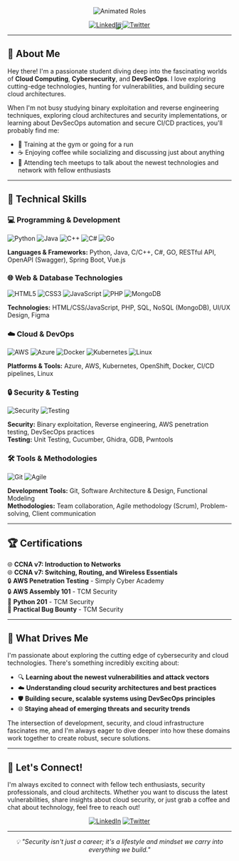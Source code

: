 <div align="center">
  <img src="https://capsule-render.vercel.app/api?type=cylinder&color=0:000000,100:1B1B1B&height=150&section=header&text=Ghonim&fontSize=50&fontColor=FC6E20&animation=fadeIn&fontAlign=50&fontAlignY=60" />
</div>

<div align="center" style="margin-top: -50px;">
  <img src="https://readme-typing-svg.herokuapp.com?font=Fira+Code&size=30&duration=2000&pause=1000&color=FC6E20&center=true&vCenter=true&width=500&height=60&lines=Cloud+Security+Student;Cyber+Security+Student;DevSecOps+Student" alt="Animated Roles" />
</div>

<div align="center">
  
[![LinkedIn](https://img.shields.io/badge/LinkedIn-0A66C2?style=for-the-badge&logo=linkedin&logoColor=white)](https://www.linkedin.com/in/abdelrahman-ghonim-032100274/)
[![Twitter](https://img.shields.io/badge/Twitter-0A66C2?style=for-the-badge&logo=twitter&logoColor=white)](https://x.com/ghonim808?s=21)

</div>

---

## 👋 About Me

Hey there! I'm a passionate student diving deep into the fascinating worlds of **Cloud Computing**, **Cybersecurity**, and **DevSecOps**. I love exploring cutting-edge technologies, hunting for vulnerabilities, and building secure cloud architectures. 

When I'm not busy studying binary exploitation and reverse engineering techniques, exploring cloud architectures and security implementations, or learning about DevSecOps automation and secure CI/CD practices, you'll probably find me:
- 💪 Training at the gym or going for a run
- ☕ Enjoying coffee while socializing and discussing just about anything
- 🚀 Attending tech meetups to talk about the newest technologies and network with fellow enthusiasts

---

## 🚀 Technical Skills

### 💻 Programming & Development
![Python](https://img.shields.io/badge/Python-3776AB?style=for-the-badge&logo=python&logoColor=white)
![Java](https://img.shields.io/badge/Java-ED8B00?style=for-the-badge&logo=java&logoColor=white)
![C++](https://img.shields.io/badge/C%2B%2B-00599C?style=for-the-badge&logo=c%2B%2B&logoColor=white)
![C#](https://img.shields.io/badge/C%23-239120?style=for-the-badge&logo=c-sharp&logoColor=white)
![Go](https://img.shields.io/badge/Go-00ADD8?style=for-the-badge&logo=go&logoColor=white)

**Languages & Frameworks:** Python, Java, C/C++, C#, GO, RESTful API, OpenAPI (Swagger), Spring Boot, Vue.js

### 🌐 Web & Database Technologies
![HTML5](https://img.shields.io/badge/HTML5-E34F26?style=for-the-badge&logo=html5&logoColor=white)
![CSS3](https://img.shields.io/badge/CSS3-1572B6?style=for-the-badge&logo=css3&logoColor=white)
![JavaScript](https://img.shields.io/badge/JavaScript-F7DF1E?style=for-the-badge&logo=javascript&logoColor=black)
![PHP](https://img.shields.io/badge/PHP-777BB4?style=for-the-badge&logo=php&logoColor=white)
![MongoDB](https://img.shields.io/badge/MongoDB-4EA94B?style=for-the-badge&logo=mongodb&logoColor=white)

**Technologies:** HTML/CSS/JavaScript, PHP, SQL, NoSQL (MongoDB), UI/UX Design, Figma

### ☁️ Cloud & DevOps
![AWS](https://img.shields.io/badge/AWS-232F3E?style=for-the-badge&logo=amazon-aws&logoColor=white)
![Azure](https://img.shields.io/badge/Azure-0078D4?style=for-the-badge&logo=microsoft-azure&logoColor=white)
![Docker](https://img.shields.io/badge/Docker-2496ED?style=for-the-badge&logo=docker&logoColor=white)
![Kubernetes](https://img.shields.io/badge/Kubernetes-326CE5?style=for-the-badge&logo=kubernetes&logoColor=white)
![Linux](https://img.shields.io/badge/Linux-FCC624?style=for-the-badge&logo=linux&logoColor=black)

**Platforms & Tools:** Azure, AWS, Kubernetes, OpenShift, Docker, CI/CD pipelines, Linux

### 🔒 Security & Testing
![Security](https://img.shields.io/badge/Security-FF6B6B?style=for-the-badge&logo=security&logoColor=white)
![Testing](https://img.shields.io/badge/Testing-4CAF50?style=for-the-badge&logo=testing-library&logoColor=white)

**Security:** Binary exploitation, Reverse engineering, AWS penetration testing, DevSecOps practices  
**Testing:** Unit Testing, Cucumber, Ghidra, GDB, Pwntools

### 🛠️ Tools & Methodologies
![Git](https://img.shields.io/badge/Git-F05032?style=for-the-badge&logo=git&logoColor=white)
![Agile](https://img.shields.io/badge/Agile-239120?style=for-the-badge&logo=agile&logoColor=white)

**Development Tools:** Git, Software Architecture & Design, Functional Modeling  
**Methodologies:** Team collaboration, Agile methodology (Scrum), Problem-solving, Client communication

---

## 🏆 Certifications

🌐 **CCNA v7: Introduction to Networks**  
🌐 **CCNA v7: Switching, Routing, and Wireless Essentials**  
🔒 **AWS Penetration Testing** - Simply Cyber Academy  
🔒 **AWS Assembly 101** - TCM Security  
🐍 **Python 201** - TCM Security  
🐛 **Practical Bug Bounty** - TCM Security  

---

## 🌟 What Drives Me

I'm passionate about exploring the cutting edge of cybersecurity and cloud technologies. There's something incredibly exciting about:

- 🔍 **Learning about the newest vulnerabilities and attack vectors**
- ☁️ **Understanding cloud security architectures and best practices**  
- 🛡️ **Building secure, scalable systems using DevSecOps principles**
- 🌐 **Staying ahead of emerging threats and security trends**

The intersection of development, security, and cloud infrastructure fascinates me, and I'm always eager to dive deeper into how these domains work together to create robust, secure solutions.

---

## 🤝 Let's Connect!

I'm always excited to connect with fellow tech enthusiasts, security professionals, and cloud architects. Whether you want to discuss the latest vulnerabilities, share insights about cloud security, or just grab a coffee and chat about technology, feel free to reach out!

<div align="center">

[![LinkedIn](https://img.shields.io/badge/LinkedIn-Let's_Connect!-0077B5?style=for-the-badge&logo=linkedin&logoColor=white)](https://www.linkedin.com/in/abdelrahman-ghonim-032100274/)
[![Twitter](https://img.shields.io/badge/Twitter-Follow_Me!-1DA1F2?style=for-the-badge&logo=twitter&logoColor=white)](https://x.com/ghonim808?s=21)

</div>

---

<div align="center">
  <i>💡 "Security isn't just a career; it's a lifestyle and mindset we carry into everything we build." </i>
</div>
